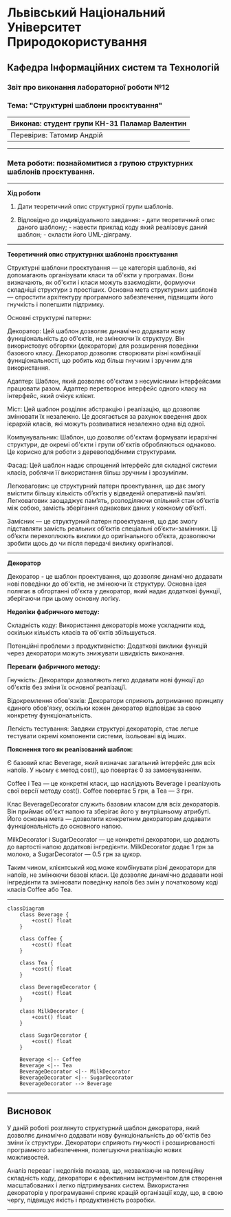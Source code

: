 
# Львівський Національний Університет Природокористування
## Кафедра Інформаційних систем та Технологій


### Звіт про виконання лабораторної роботи №12
### Тема: "Структурні шаблони проєктування"


| Виконав: студент групи КН-31 Паламар Валентин |  
| ----------------------------------------------|  
| Перевірив: Татомир Андрій                     |  

---

### Мета роботи: познайомитися з групою структурних шаблонів проєктування.

---

**Хід роботи**

1. Дати теоретичний опис структурної групи шаблонів.

2. Відповідно до индивідуального завдання: - дати теоретичний опис даного шаблону; - навести приклад коду який реалізовує даний шаблон; - скласти його UML-діяграму.

---

**Теоретичний опис структурних шаблонів проєктування**

Структурні шаблони проєктування — це категорія шаблонів, які допомагають організувати класи та об'єкти у програмах. Вони визначають, як об'єкти і класи можуть взаємодіяти, формуючи складніші структури з простіших. Основна мета структурних шаблонів — спростити архітектуру програмного забезпечення, підвищити його гнучкість і полегшити підтримку.

Основні структурні патерни:

Декоратор: Цей шаблон дозволяє динамічно додавати нову функціональність до об'єктів, не змінюючи їх структуру. Він використовує обгортки (декоратори) для розширення поведінки базового класу. Декоратор дозволяє створювати різні комбінації функціональності, що робить код більш гнучким і зручним для використання.

Адаптер: Шаблон, який дозволяє об'єктам з несумісними інтерфейсами працювати разом. Адаптер перетворює інтерфейс одного класу на інтерфейс, який очікує клієнт.

Міст: Цей шаблон розділяє абстракцію і реалізацію, що дозволяє змінювати їх незалежно. Це досягається за рахунок введення двох ієрархій класів, які можуть розвиватися незалежно одна від одної.

Компунувальник: Шаблон, що дозволяє об'єктам формувати ієрархічні структури, де окремі об'єкти і групи об'єктів обробляються однаково. Це корисно для роботи з деревоподібними структурами.

Фасад: Цей шаблон надає спрощений інтерфейс для складної системи класів, роблячи її використання більш зручним і зрозумілим.

Легковаговик: це структурний патерн проектування, що дає змогу вмістити більшу кількість об’єктів у відведеній оперативній пам’яті. Легковаговик заощаджує пам’ять, розподіляючи спільний стан об’єктів між собою, замість зберігання однакових даних у кожному об’єкті.

Замісник — це структурний патерн проектування, що дає змогу підставляти замість реальних об’єктів спеціальні об’єкти-замінники. Ці об’єкти перехоплюють виклики до оригінального об’єкта, дозволяючи зробити щось до чи після передачі виклику оригіналові.

---

**Декоратор**

Декоратор - це шаблон проектування, що дозволяє динамічно додавати нові поведінки до об'єктів, не змінюючи їх структуру. Основна ідея полягає в обгортанні об'єкта у декоратор, який надає додаткові функції, зберігаючи при цьому основну логіку.


**Недоліки фабричного методу:**

Складність коду: Використання декораторів може ускладнити код, оскільки кількість класів та об'єктів збільшується.

Потенційні проблеми з продуктивністю: Додаткові виклики функцій через декоратори можуть знижувати швидкість виконання.


**Переваги фабричного методу:**

Гнучкість: Декоратори дозволяють легко додавати нові функції до об'єктів без зміни їх основної реалізації.

Відокремлення обов'язків: Декоратори сприяють дотриманню принципу єдиного обов'язку, оскільки кожен декоратор відповідає за свою конкретну функціональність.

Легкість тестування: Завдяки структурі декораторів, стає легше тестувати окремі компоненти системи, ізольовані від інших.

**Пояснення того як реалізований шаблон:**

Є базовий клас Beverage, який визначає загальний інтерфейс для всіх напоїв. У ньому є метод cost(), що повертає 0 за замовчуванням.

Coffee і Tea — це конкретні класи, що наслідують Beverage і реалізують свої версії методу cost(). Coffee повертає 5 грн, а Tea — 3 грн.

Клас BeverageDecorator служить базовим класом для всіх декораторів. Він приймає об'єкт напою та зберігає його у внутрішньому атрибуті. Його основна мета — дозволити конкретним декораторам додавати функціональність до основного напою.

MilkDecorator і SugarDecorator — це конкретні декоратори, що додають до вартості напою додаткові інгредієнти. MilkDecorator додає 1 грн за молоко, а SugarDecorator — 0.5 грн за цукор.

Таким чином, клієнтський код може комбінувати різні декоратори для напоїв, не змінюючи базові класи. Це дозволяє динамічно додавати нові інгредієнти та змінювати поведінку напоїв без змін у початковому коді класів Coffee або Tea.

---

```mermaid
classDiagram
    class Beverage {
        +cost() float
    }
    
    class Coffee {
        +cost() float
    }
    
    class Tea {
        +cost() float
    }
    
    class BeverageDecorator {
        +cost() float
    }
    
    class MilkDecorator {
        +cost() float
    }
    
    class SugarDecorator {
        +cost() float
    }
    
    Beverage <|-- Coffee
    Beverage <|-- Tea
    BeverageDecorator <|-- MilkDecorator
    BeverageDecorator <|-- SugarDecorator
    BeverageDecorator --> Beverage

```

---

## Висновок

У даній роботі розглянуто структурний шаблон декоратора, який дозволяє динамічно додавати нову функціональність до об'єктів без зміни їх структури. Декоратори сприяють гнучкості і розширюваності програмного забезпечення, полегшуючи реалізацію нових можливостей.

Аналіз переваг і недоліків показав, що, незважаючи на потенційну складність коду, декоратори є ефективним інструментом для створення масштабованих і легко підтримуваних систем. Використання декораторів у програмуванні сприяє кращій організації коду, що, в свою чергу, підвищує якість і продуктивність розробки.

---


